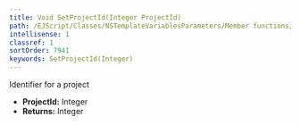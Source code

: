 ```yaml
---
title: Void SetProjectId(Integer ProjectId)
path: /EJScript/Classes/NSTemplateVariablesParameters/Member functions/Void SetProjectId(Integer p_0)
intellisense: 1
classref: 1
sortOrder: 7941
keywords: SetProjectId(Integer)
---
```



Identifier for a project



* **ProjectId:** Integer
* **Returns:** Integer


